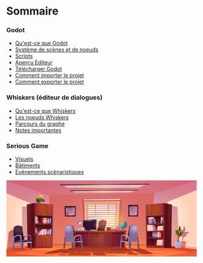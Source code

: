 # Sommaire

### Godot

- [Qu'est-ce que Godot]
- [Système de scènes et de noeuds]
- [Scripts]
- [Aperçu Editeur]
- [Télécharger Godot]
- [Comment importer le projet]
- [Comment exporter le projet]

### Whiskers (éditeur de dialogues)

- [Qu'est-ce que Whiskers]
- [Les noeuds Whiskers]
- [Parcours du graphe]
- [Notes importantes]

### Serious Game

- [Visuels]
- [Bâtiments]
- [Evénements scénaristiques]



![](assets/sprites/backgrounds/bureau_maire.png)

[Qu'est-ce que Godot]: /documentation/godot.md#quest-ce-que-godot
[Système de scènes et de noeuds]: /documentation/godot.md#système-de-scènes-et-de-noeuds
[Scripts]: /documentation/godot.md#scripts
[Aperçu Editeur]: /documentation/godot.md#aperçu-editeur
[Télécharger Godot]: /documentation/godot.md#télécharger-godot
[Comment importer le projet]: /documentation/godot.md#comment-importer-le-projet
[Comment exporter le projet]: /documentation/godot.md#comment-exporter-le-projet

[Qu'est-ce que Whiskers]: <>
[Les noeuds Whiskers]: <>
[Parcours du graphe]: <>
[Notes importantes]: <>

[Visuels]: <>
[Bâtiments]: <>
[Evénements scénaristiques]: <>
